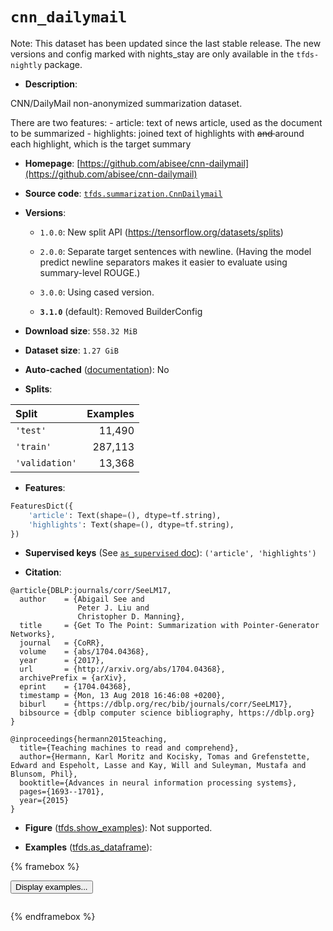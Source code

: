 <div itemscope itemtype="http://schema.org/Dataset">
  <div itemscope itemprop="includedInDataCatalog" itemtype="http://schema.org/DataCatalog">
    <meta itemprop="name" content="TensorFlow Datasets" />
  </div>
  <meta itemprop="name" content="cnn_dailymail" />
  <meta itemprop="description" content="CNN/DailyMail non-anonymized summarization dataset.&#10;&#10;There are two features:&#10;  - article: text of news article, used as the document to be summarized&#10;  - highlights: joined text of highlights with &lt;s&gt; and &lt;/s&gt; around each&#10;    highlight, which is the target summary&#10;&#10;To use this dataset:&#10;&#10;```python&#10;import tensorflow_datasets as tfds&#10;&#10;ds = tfds.load(&#x27;cnn_dailymail&#x27;, split=&#x27;train&#x27;)&#10;for ex in ds.take(4):&#10;  print(ex)&#10;```&#10;&#10;See [the guide](https://www.tensorflow.org/datasets/overview) for more&#10;informations on [tensorflow_datasets](https://www.tensorflow.org/datasets).&#10;&#10;" />
  <meta itemprop="url" content="https://www.tensorflow.org/datasets/catalog/cnn_dailymail" />
  <meta itemprop="sameAs" content="https://github.com/abisee/cnn-dailymail" />
  <meta itemprop="citation" content="@article{DBLP:journals/corr/SeeLM17,&#10;  author    = {Abigail See and&#10;               Peter J. Liu and&#10;               Christopher D. Manning},&#10;  title     = {Get To The Point: Summarization with Pointer-Generator Networks},&#10;  journal   = {CoRR},&#10;  volume    = {abs/1704.04368},&#10;  year      = {2017},&#10;  url       = {http://arxiv.org/abs/1704.04368},&#10;  archivePrefix = {arXiv},&#10;  eprint    = {1704.04368},&#10;  timestamp = {Mon, 13 Aug 2018 16:46:08 +0200},&#10;  biburl    = {https://dblp.org/rec/bib/journals/corr/SeeLM17},&#10;  bibsource = {dblp computer science bibliography, https://dblp.org}&#10;}&#10;&#10;@inproceedings{hermann2015teaching,&#10;  title={Teaching machines to read and comprehend},&#10;  author={Hermann, Karl Moritz and Kocisky, Tomas and Grefenstette, Edward and Espeholt, Lasse and Kay, Will and Suleyman, Mustafa and Blunsom, Phil},&#10;  booktitle={Advances in neural information processing systems},&#10;  pages={1693--1701},&#10;  year={2015}&#10;}" />
</div>

# `cnn_dailymail`

Note: This dataset has been updated since the last stable release. The new
versions and config marked with
<span class="material-icons" title="Available only in the tfds-nightly package">nights_stay</span>
are only available in the `tfds-nightly` package.

*   **Description**:

CNN/DailyMail non-anonymized summarization dataset.

There are two features: - article: text of news article, used as the document to
be summarized - highlights: joined text of highlights with <s> and </s> around
each highlight, which is the target summary

*   **Homepage**:
    [https://github.com/abisee/cnn-dailymail](https://github.com/abisee/cnn-dailymail)

*   **Source code**:
    [`tfds.summarization.CnnDailymail`](https://github.com/tensorflow/datasets/tree/master/tensorflow_datasets/summarization/cnn_dailymail.py)

*   **Versions**:

    *   `1.0.0`: New split API (https://tensorflow.org/datasets/splits)
    *   `2.0.0`: Separate target sentences with newline. (Having the model
        predict newline separators makes it easier to evaluate using
        summary-level ROUGE.)

    *   `3.0.0`: Using cased version.

    *   **`3.1.0`** (default): Removed BuilderConfig

*   **Download size**: `558.32 MiB`

*   **Dataset size**: `1.27 GiB`

*   **Auto-cached**
    ([documentation](https://www.tensorflow.org/datasets/performances#auto-caching)):
    No

*   **Splits**:

Split          | Examples
:------------- | -------:
`'test'`       | 11,490
`'train'`      | 287,113
`'validation'` | 13,368

*   **Features**:

```python
FeaturesDict({
    'article': Text(shape=(), dtype=tf.string),
    'highlights': Text(shape=(), dtype=tf.string),
})
```

*   **Supervised keys** (See
    [`as_supervised` doc](https://www.tensorflow.org/datasets/api_docs/python/tfds/load#args)):
    `('article', 'highlights')`

*   **Citation**:

```
@article{DBLP:journals/corr/SeeLM17,
  author    = {Abigail See and
               Peter J. Liu and
               Christopher D. Manning},
  title     = {Get To The Point: Summarization with Pointer-Generator Networks},
  journal   = {CoRR},
  volume    = {abs/1704.04368},
  year      = {2017},
  url       = {http://arxiv.org/abs/1704.04368},
  archivePrefix = {arXiv},
  eprint    = {1704.04368},
  timestamp = {Mon, 13 Aug 2018 16:46:08 +0200},
  biburl    = {https://dblp.org/rec/bib/journals/corr/SeeLM17},
  bibsource = {dblp computer science bibliography, https://dblp.org}
}

@inproceedings{hermann2015teaching,
  title={Teaching machines to read and comprehend},
  author={Hermann, Karl Moritz and Kocisky, Tomas and Grefenstette, Edward and Espeholt, Lasse and Kay, Will and Suleyman, Mustafa and Blunsom, Phil},
  booktitle={Advances in neural information processing systems},
  pages={1693--1701},
  year={2015}
}
```

*   **Figure**
    ([tfds.show_examples](https://www.tensorflow.org/datasets/api_docs/python/tfds/visualization/show_examples)):
    Not supported.

*   **Examples**
    ([tfds.as_dataframe](https://www.tensorflow.org/datasets/api_docs/python/tfds/as_dataframe)):

<!-- mdformat off(HTML should not be auto-formatted) -->

{% framebox %}

<button id="displaydataframe">Display examples...</button>
<div id="dataframecontent" style="overflow-x:scroll"></div>
<script src="https://www.gstatic.com/external_hosted/jquery2.min.js"></script>
<script>
var url = "https://storage.googleapis.com/tfds-data/visualization/dataframe/cnn_dailymail-3.1.0.html";
$(document).ready(() => {
  $("#displaydataframe").click((event) => {
    // Disable the button after clicking (dataframe loaded only once).
    $("#displaydataframe").prop("disabled", true);

    // Pre-fetch and display the content
    $.get(url, (data) => {
      $("#dataframecontent").html(data);
    }).fail(() => {
      $("#dataframecontent").html(
        'Error loading examples. If the error persist, please open '
        + 'a new issue.'
      );
    });
  });
});
</script>

{% endframebox %}

<!-- mdformat on -->